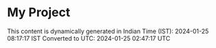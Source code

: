 # My Project

This content is dynamically generated in Indian Time (IST): 2024-01-25 08:17:17 IST
Converted to UTC: 2024-01-25 02:47:17 UTC
